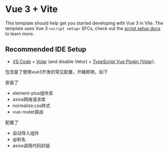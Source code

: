 # Vue 3 + Vite

This template should help get you started developing with Vue 3 in Vite. The template uses Vue 3 `<script setup>` SFCs, check out the [script setup docs](https://v3.vuejs.org/api/sfc-script-setup.html#sfc-script-setup) to learn more.

## Recommended IDE Setup

- [VS Code](https://code.visualstudio.com/) + [Volar](https://marketplace.visualstudio.com/items?itemName=Vue.volar) (and disable Vetur) + [TypeScript Vue Plugin (Volar)](https://marketplace.visualstudio.com/items?itemName=Vue.vscode-typescript-vue-plugin).

包含是了使用vue3开发的常见配置，开箱即用，如下

安装了

- element-plus组件库
- axios网络请求库
- normalize.css样式
- vue-router路由

配置了

- 自动导入组件
- @别名
- axios调用代码封装
